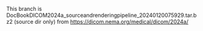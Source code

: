 This branch is DocBookDICOM2024a\_sourceandrenderingpipeline\_20240120075929.tar.bz2 (source dir only) from https://dicom.nema.org/medical/dicom/2024a/